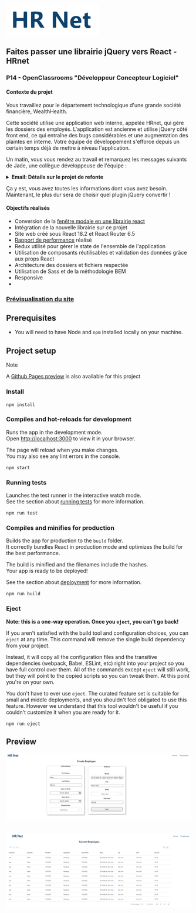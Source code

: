 ![HRnet Icon](./src/assets/logo.PNG)

## Faites passer une librairie jQuery vers React - HRnet
### P14 - OpenClassrooms "Développeur Concepteur Logiciel"

#### Contexte du projet

Vous travaillez pour le département technologique d'une grande société financière, WealthHealth.

Cette société utilise une application web interne, appelée HRnet, qui gère les dossiers des employés. L'application est ancienne et utilise jQuery côté front end, ce qui entraîne des bugs considérables et une augmentation des plaintes en interne. Votre équipe de développement s'efforce depuis un certain temps déjà de mettre à niveau l'application.

Un matin, vous vous rendez au travail et remarquez les messages suivants de Jade, une collègue développeuse de l'équipe :

<details><summary><b>Email: Détails sur le projet de refonte </b></summary>

```
De: Jade
À: Moi
```

Salut à toi !

J’ai hâte que tu puisses démarrer ce projet ! Voici un récapitulatif des principales tâches :

- Convertir l'ensemble du projet HRNet en React.
- Convertir l'un des quatre plugins jQuery actuels en React. Remplacer les 3 plugins jQuery restants par des composants React que tu coderas toi-même, ou que tu peux importer depuis des libraires existantes si tu manques de temps.
- Effectuer des tests de performance Lighthouse en comparant l'ancienne et la nouvelle application.

Tu trouveras toutes les informations clés pour chaque tâche ci-dessous :

**Conversion du projet HRNet**

Voici le [repo actuel du projet](https://github.com/Alex-Pqn/HRnet-jQuery-app-ocr_dcl), n'oublie pas que toute l'application HRNet doit être convertie en React :

- Tu devras faire une nouvelle version des pages "Create Employee" et "Employee List" avec React.
- Tu devras ajouter un système de gestion d'état (la version actuelle utilise un stockage local).
- Tu dois aussi t'assurer que tout est cohérent au niveau du style. Pour cela, tu n'es pas obligé de refaire le design de l'application, mais si tu veux changer le style pour quelque chose de plus moderne, tu es le bienvenu.
- Si tu as le temps, tu peux tester le code React avec une suite de tests unitaires. Sinon, seuls des tests manuels sont nécessaires.

**Conversion d'un plugin**

Voici la liste des plugins jQuery actuellement utilisés, choisi-en un parmi ces 4 que tu devras convertir :

- Plugin de sélection de date
- Plugin de fenêtre modale - jQuery.modal.js
- Menus déroulants
- Plugin pour les tables de données

De plus, lors de la conversion d'un plugin jQuery en un composant React, il faut garder à l'esprit de ne convertir que le code qui traite de la fonctionnalité réelle de l'interface utilisateur du plugin. Par exemple, si un plugin jQuery inclut du code AJAX, tu n’as pas besoin de le convertir. Si tu convertis un plugin jQuery pour une fenêtre modale, concentre-toi sur la création d'un composant React qui fonctionne comme une fenêtre modale, et rien d'autre.

**Tests de performance**

Nous voulons également mesurer des données quantifiables (ex. : temps de chargement des pages, appels réseau) pour nous assurer que la conversion de l'application à React améliore effectivement les performances. Pour cela, fais bien des audits de performance Lighthouse. Pour comparer, tu devras en faire un pour l'application jQuery HRnet actuelle, puis un autre une fois que l'application et le plugin jQuery seront convertis en React.

Penses bien à faire un build de l'application avant de faire ton audit. Ça impactera grandement les performances de ton application.

C'est tout ! Une fois que l'application HRnet en React fonctionne, tu peux publier le composant React sur npm sous forme de package et partager le lien pour que nous puissions l'utiliser si nécessaire. Si tu as du mal avec npm, tu peux utiliser les paquets GitHub comme alternative.

Aussi, fais-moi savoir quand tout est fait et nous ferons une révision du code pour répondre aux commentaires restants.

J'ai hâte de voir ce que tu vas faire !

Jade

</details>

Ça y est, vous avez toutes les informations dont vous avez besoin. Maintenant, le plus dur sera de choisir quel plugin jQuery convertir !

#### Objectifs réalisés

- Conversion de la [fenêtre modale en une librairie react](https://github.com/Alex-Pqn/HRNet-modal-ocr_dcl)
- Intégration de la nouvelle librairie sur ce projet
- Site web créé sous React 18.2 et React Router 6.5
- [Rapport de performance](./src/assets/Rapport%20de%20performance.pdf) réalisé
- Redux utilisé pour gérer le state de l'ensemble de l'application
- Utilisation de composants réutilisables et validation des données grâce aux props React
- Architecture des dossiers et fichiers respectée
- Utilisation de Sass et de la méthodologie BEM
- Responsive
- 
### [Prévisualisation du site](https://alex-pqn.github.io/HRNet-ocr_dcl/)

## Prerequisites

- You will need to have Node and `npm` installed locally on your machine.

## Project setup

> [!NOTE]
> A [Github Pages preview](https://alex-pqn.github.io/HRNet-ocr_dcl/) is also available for this project

### Install

```
npm install
```

### Compiles and hot-reloads for development

Runs the app in the development mode.\
Open [http://localhost:3000](http://localhost:3000) to view it in your browser.

The page will reload when you make changes.\
You may also see any lint errors in the console.

```
npm start
```

### Running tests

Launches the test runner in the interactive watch mode.\
See the section about [running tests](https://facebook.github.io/create-react-app/docs/running-tests) for more information.

```
npm run test
```

### Compiles and minifies for production

Builds the app for production to the `build` folder.\
It correctly bundles React in production mode and optimizes the build for the best performance.

The build is minified and the filenames include the hashes.\
Your app is ready to be deployed!

See the section about [deployment](https://facebook.github.io/create-react-app/docs/deployment) for more information.

```
npm run build
```

### Eject

**Note: this is a one-way operation. Once you `eject`, you can't go back!**

If you aren't satisfied with the build tool and configuration choices, you can `eject` at any time. This command will remove the single build dependency from your project.

Instead, it will copy all the configuration files and the transitive dependencies (webpack, Babel, ESLint, etc) right into your project so you have full control over them. All of the commands except `eject` will still work, but they will point to the copied scripts so you can tweak them. At this point you're on your own.

You don't have to ever use `eject`. The curated feature set is suitable for small and middle deployments, and you shouldn't feel obligated to use this feature. However we understand that this tool wouldn't be useful if you couldn't customize it when you are ready for it.

```
npm run eject
```

## Preview


![HRnet](./src/assets/HRnet.png)
<br/>
<br/>
<br/>
![HRnet](./src/assets/HRnet%202.png)
